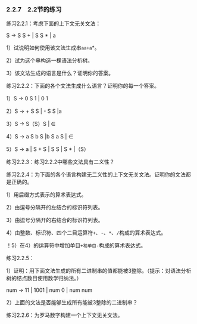 ### 2.2.7　2.2节的练习

练习2.2.1：考虑下面的上下文无关文法：

S → S S + | S S * | a

1）试说明如何使用该文法生成串`aa+a`*。

2）试为这个串构造一棵语法分析树。

3）该文法生成的语言是什么？证明你的答案。

练习2.2.2：下面的各个文法生成什么语言？证明你的每一个答案。

1）S → 0 S 1 | 0 1

2）S → + S S | - S S |a

3）S → S（S）S | ∈

4）S → a S b S |b S a S | ∈

5）S → a | S + S | S S | S * |（S）

练习2.2.3：练习2.2.2中哪些文法具有二义性？

练习2.2.4：为下面的各个语言构建无二义性的上下文无关文法。证明你的文法都是正确的。

1）用后缀方式表示的算术表达式。

2）由逗号分隔开的左结合的标识符列表。

3）由逗号分隔开的右结合的标识符列表。

4）由整数、标识符、四个二目运算符`+`、`-`、`*`、`/`构成的算术表达式。

！5）在4）的运算符中增加单目`+和单目-`构成的算术表达式。

练习2.2.5：

1）证明：用下面文法生成的所有二进制串的值都能被3整除。（提示：对语法分析树的结点数目使用数学归纳法。）

num → 11 | 1001 | num 0 | num num

2）上面的文法是否能够生成所有能被3整除的二进制串？

练习2.2.6：为罗马数字构建一个上下文无关文法。